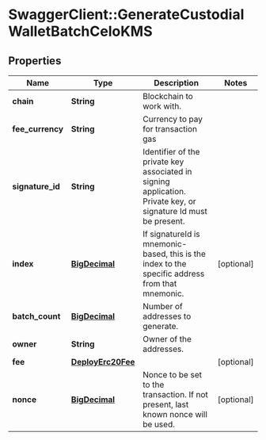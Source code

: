 # SwaggerClient::GenerateCustodialWalletBatchCeloKMS

## Properties
Name | Type | Description | Notes
------------ | ------------- | ------------- | -------------
**chain** | **String** | Blockchain to work with. | 
**fee_currency** | **String** | Currency to pay for transaction gas | 
**signature_id** | **String** | Identifier of the private key associated in signing application. Private key, or signature Id must be present. | 
**index** | [**BigDecimal**](BigDecimal.md) | If signatureId is mnemonic-based, this is the index to the specific address from that mnemonic. | [optional] 
**batch_count** | [**BigDecimal**](BigDecimal.md) | Number of addresses to generate. | 
**owner** | **String** | Owner of the addresses. | 
**fee** | [**DeployErc20Fee**](DeployErc20Fee.md) |  | [optional] 
**nonce** | [**BigDecimal**](BigDecimal.md) | Nonce to be set to the transaction. If not present, last known nonce will be used. | [optional] 

